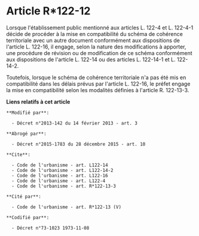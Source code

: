 # Article R*122-12

Lorsque l'établissement public mentionné aux articles L. 122-4 et L. 122-4-1 décide de procéder à la mise en compatibilité du
schéma de cohérence territoriale avec un autre document conformément aux dispositions de l'article L. 122-16, il engage,
selon la nature des modifications à apporter, une procédure de révision ou de modification de ce schéma conformément aux
dispositions de l'article L. 122-14 ou des articles L. 122-14-1 et L. 122-14-2. 

Toutefois, lorsque le schéma de cohérence territoriale n'a pas été mis en compatibilité dans les délais prévus par l'article
L. 122-16, le préfet engage la mise en compatibilité selon les modalités définies à l'article R. 122-13-3.

**Liens relatifs à cet article**

	**Modifié par**:

	  - Décret n°2013-142 du 14 février 2013 - art. 3

	**Abrogé par**:

	  - Décret n°2015-1783 du 28 décembre 2015 - art. 10

	**Cite**:

	  - Code de l'urbanisme - art. L122-14
	  - Code de l'urbanisme - art. L122-14-2
	  - Code de l'urbanisme - art. L122-16
	  - Code de l'urbanisme - art. L122-4
	  - Code de l'urbanisme - art. R*122-13-3

	**Cité par**:

	  - Code de l'urbanisme - art. R*122-13 (V)

	**Codifié par**:

	  - Décret n°73-1023 1973-11-08
